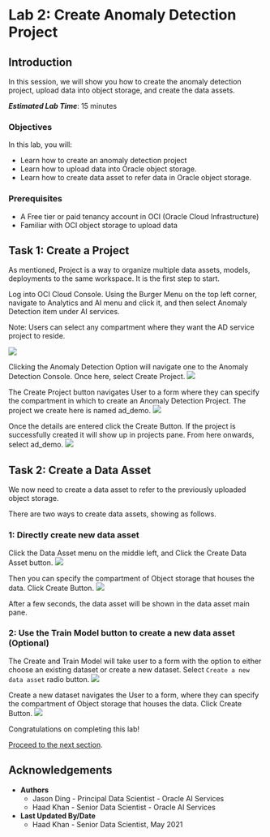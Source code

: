 # Lab 2: Create Anomaly Detection Project

## Introduction

In this session, we will show you how to create the anomaly detection project, upload data into object storage, and create the data assets.

***Estimated Lab Time***: 15 minutes

### Objectives

In this lab, you will:
- Learn how to create an anomaly detection project
- Learn how to upload data into Oracle object storage.
- Learn how to create data asset to refer data in Oracle object storage.

### Prerequisites
- A Free tier or paid tenancy account in OCI (Oracle Cloud Infrastructure)
- Familiar with OCI object storage to upload data


## Task 1: Create a Project

As mentioned, Project is a way to organize multiple data assets, models, deployments to the same workspace. It is the first step to start.

Log into OCI Cloud Console. Using the Burger Menu on the top left corner, navigate to Analytics and AI menu and click it, and then select Anomaly Detection item under AI services.

Note: Users can select any compartment where they want the AD service project to reside.

![](../images/1_navigate_to_ad_menu.png " ")

Clicking the Anomaly Detection Option will navigate one to the Anomaly Detection Console. Once here, select Create Project.
![](../images/2_create_project.png " ")

The Create Project button navigates User to a form where they can specify the compartment in which to create an Anomaly Detection Project. The project we create here is named ad_demo.
![](../images/3_project_created.png " ")

Once the details are entered click the Create Button. If the project is successfully created it will show up in projects pane. From here onwards, select ad_demo.
![](../images/4_project_pane.png " ")

## Task 2: Create a Data Asset

We now need to create a data asset to refer to the previously uploaded object storage.

There are two ways to create data assets, showing as follows.

### 1: Directly create new data asset

Click the Data Asset menu on the middle left, and Click the Create Data Asset button.
![](../images/data-asset-1-create-directly-page.png " ")

Then you can specify the compartment of Object storage that houses the data. Click Create Button.
![](../images/7_create_data_asset_form.png " ")

After a few seconds, the data asset will be shown in the data asset main pane.

### 2: Use the Train Model button to create a new data asset (Optional)

The Create and Train Model will take user to a form with the option to either choose an existing dataset or create a new dataset. Select `Create a new data asset` radio button.
![](../images/6_specify_ocs.png " ")

Create a new dataset navigates the User to a form, where they can specify the compartment of Object storage that houses the data. Click Create Button.
![](../images/7_create_data_asset_form.png " ")


Congratulations on completing this lab!

[Proceed to the next section](#next).

## Acknowledgements
* **Authors**
    * Jason Ding - Principal Data Scientist - Oracle AI Services
    * Haad Khan - Senior Data Scientist - Oracle AI Services
* **Last Updated By/Date**
    * Haad Khan - Senior Data Scientist, May 2021
